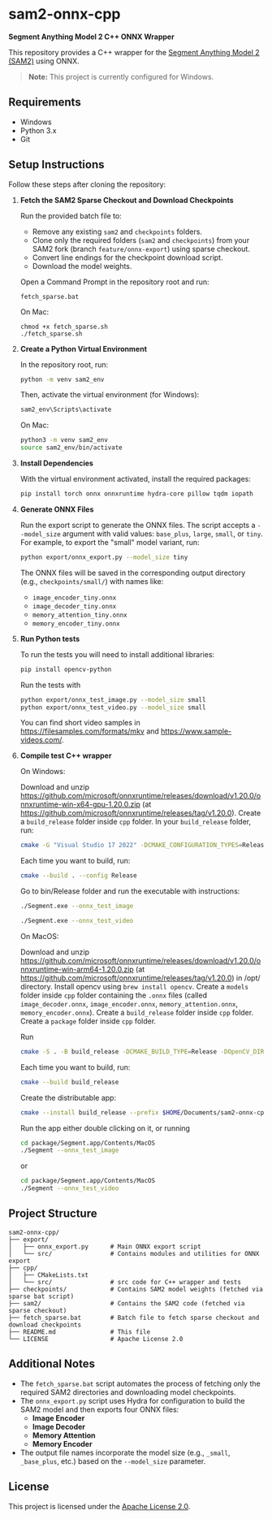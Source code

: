 # sam2-onnx-cpp

**Segment Anything Model 2 C++ ONNX Wrapper**

This repository provides a C++ wrapper for the [Segment Anything Model 2 (SAM2)](https://github.com/facebookresearch/sam2) using ONNX.  
> **Note:** This project is currently configured for Windows.

## Requirements

- Windows
- Python 3.x
- Git

## Setup Instructions

Follow these steps after cloning the repository:

1. **Fetch the SAM2 Sparse Checkout and Download Checkpoints**

   Run the provided batch file to:
   - Remove any existing `sam2` and `checkpoints` folders.
   - Clone only the required folders (`sam2` and `checkpoints`) from your SAM2 fork (branch `feature/onnx-export`) using sparse checkout.
   - Convert line endings for the checkpoint download script.
   - Download the model weights.

   Open a Command Prompt in the repository root and run:
   ```batch
   fetch_sparse.bat
   ```

   On Mac:
   ```batch
   chmod +x fetch_sparse.sh
   ./fetch_sparse.sh
   ```

2. **Create a Python Virtual Environment**

   In the repository root, run:
   ```bash
   python -m venv sam2_env
   ```
   Then, activate the virtual environment (for Windows):
   ```bash
   sam2_env\Scripts\activate
   ```

   On Mac:
   ```bash
   python3 -m venv sam2_env
   source sam2_env/bin/activate
   ```

3. **Install Dependencies**

   With the virtual environment activated, install the required packages:
   ```bash
   pip install torch onnx onnxruntime hydra-core pillow tqdm iopath
   ```

4. **Generate ONNX Files**

   Run the export script to generate the ONNX files. The script accepts a `--model_size` argument with valid values: `base_plus`, `large`, `small`, or `tiny`. For example, to export the "small" model variant, run:
   ```bash
   python export/onnx_export.py --model_size tiny
   ```
   The ONNX files will be saved in the corresponding output directory (e.g., `checkpoints/small/`) with names like:
   - `image_encoder_tiny.onnx`
   - `image_decoder_tiny.onnx`
   - `memory_attention_tiny.onnx`
   - `memory_encoder_tiny.onnx`

4. **Run Python tests**

   To run the tests you will need to install additional libraries:
   ```bash
   pip install opencv-python
   ```
   Run the tests with 
   ```bash
   python export/onnx_test_image.py --model_size small
   python export/onnx_test_video.py --model_size small
   ```
   You can find short video samples in https://filesamples.com/formats/mkv and https://www.sample-videos.com/.

5. **Compile test C++ wrapper**

   On Windows:

   Download and unzip https://github.com/microsoft/onnxruntime/releases/download/v1.20.0/onnxruntime-win-x64-gpu-1.20.0.zip
   (at https://github.com/microsoft/onnxruntime/releases/tag/v1.20.0).
   Create a `build_release` folder inside `cpp` folder.
   In your `build_release` folder, run:
   ```bash
   cmake -G "Visual Studio 17 2022" -DCMAKE_CONFIGURATION_TYPES=Release -DOpenCV_DIR="C:/Program Files/OpenCV/Release" -DONNXRUNTIME_DIR="C:/Program Files/onnxruntime-win-x64-gpu-1.20.0" ..
   ```
   Each time you want to build, run:
   ```bash
   cmake --build . --config Release
   ```
   Go to bin/Release folder and run the executable with instructions:
   ```bash
   ./Segment.exe --onnx_test_image
   ```
   ```bash
   ./Segment.exe --onnx_test_video
   ```

   On MacOS:

   Download and unzip https://github.com/microsoft/onnxruntime/releases/download/v1.20.0/onnxruntime-win-arm64-1.20.0.zip
   (at https://github.com/microsoft/onnxruntime/releases/tag/v1.20.0) in /opt/ directory. 
   Install opencv using `brew install opencv`.
   Create a `models` folder inside `cpp` folder containing the `.onnx` files (called `image_decoder.onnx`, `image_encoder.onnx`, `memory_attention.onnx`, `memory_encoder.onnx`).
   Create a `build_release` folder inside `cpp` folder.
   Create a `package` folder inside `cpp` folder.

   Run
   ```bash
   cmake -S . -B build_release -DCMAKE_BUILD_TYPE=Release -DOpenCV_DIR="/opt/homebrew/opt/opencv" -DONNXRUNTIME_DIR="/opt/onnxruntime-osx-arm64-1.20.0"
   ```

   Each time you want to build, run:
   ```bash
   cmake --build build_release
   ```

   Create the distributable app:
   ```bash
   cmake --install build_release --prefix $HOME/Documents/sam2-onnx-cpp/cpp/package
   ```

   Run the app either double clicking on it, or running
   ```bash
   cd package/Segment.app/Contents/MacOS
   ./Segment --onnx_test_image
   ```

   or 

   ```bash
   cd package/Segment.app/Contents/MacOS
   ./Segment --onnx_test_video
   ```


## Project Structure

```
sam2-onnx-cpp/
├── export/
│   ├── onnx_export.py      # Main ONNX export script
│   └── src/                # Contains modules and utilities for ONNX export
├── cpp/
│   ├── CMakeLists.txt
│   └── src/                # src code for C++ wrapper and tests
├── checkpoints/            # Contains SAM2 model weights (fetched via sparse bat script)
├── sam2/                   # Contains the SAM2 code (fetched via sparse checkout)
├── fetch_sparse.bat        # Batch file to fetch sparse checkout and download checkpoints
├── README.md               # This file
└── LICENSE                 # Apache License 2.0
```

## Additional Notes

- The `fetch_sparse.bat` script automates the process of fetching only the required SAM2 directories and downloading model checkpoints.
- The `onnx_export.py` script uses Hydra for configuration to build the SAM2 model and then exports four ONNX files:
  - **Image Encoder**
  - **Image Decoder**
  - **Memory Attention**
  - **Memory Encoder**
- The output file names incorporate the model size (e.g., `_small`, `_base_plus`, etc.) based on the `--model_size` parameter.

## License

This project is licensed under the [Apache License 2.0](LICENSE). 